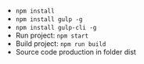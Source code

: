 - `npm install`
- `npm install gulp -g`
- `npm install gulp-cli -g`
- Run project: `npm start`
- Build project: `npm run build`
- Source code production in folder dist
